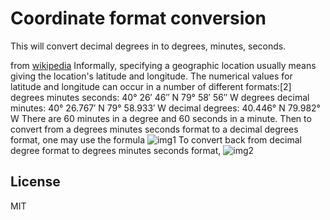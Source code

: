 # Coordinate format conversion

This will convert decimal degrees in to degrees, minutes, seconds.


from [wikipedia](http://en.wikipedia.org/wiki/Geographic_coordinate_conversion)
Informally, specifying a geographic location usually means giving the location's latitude and longitude. The numerical values for latitude and longitude can occur in a number of different formats:[2]
degrees minutes seconds: 40° 26′ 46″ N 79° 58′ 56″ W
degrees decimal minutes: 40° 26.767′ N 79° 58.933′ W
decimal degrees: 40.446° N 79.982° W
There are 60 minutes in a degree and 60 seconds in a minute. Then to convert from a degrees minutes seconds format to a decimal degrees format, one may use the formula
![img1](http://)
To convert back from decimal degree format to degrees minutes seconds format,
![img2](http://)

## License

MIT
